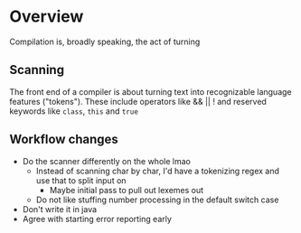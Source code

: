 # Overview
Compilation is, broadly speaking, the act of turning 

## Scanning
The front end of a compiler is about turning text into recognizable language features ("tokens"). These include operators like && || ! and reserved keywords
like `class`, `this` and `true`

## Workflow changes
- Do the scanner differently on the whole lmao
    - Instead of scanning char by char, I'd have a tokenizing regex and use that to split input on
        - Maybe initial pass to pull out lexemes out
    - Do not like stuffing number processing in the default switch case
- Don't write it in java
- Agree with starting error reporting early

